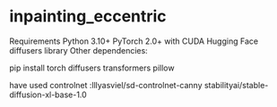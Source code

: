 # inpainting_eccentric
Requirements
Python 3.10+
PyTorch 2.0+ with CUDA 
Hugging Face diffusers library
Other dependencies:

pip install torch diffusers transformers pillow

have used 
controlnet :lllyasviel/sd-controlnet-canny 
stabilityai/stable-diffusion-xl-base-1.0
